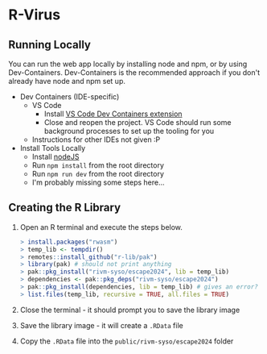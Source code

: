 # R-Virus

## Running Locally
You can run the web app locally by installing node and npm, or by using Dev-Containers. Dev-Containers is the recommended approach if you don't already have node and npm set up.

- Dev Containers (IDE-specific)
  - VS Code
    - Install [VS Code Dev Containers extension](https://marketplace.visualstudio.com/items?itemName=ms-vscode-remote.remote-containers)
    - Close and reopen the project. VS Code should run some background processes to set up the tooling for you
  - Instructions for other IDEs not given :P
- Install Tools Locally
  - Install [nodeJS](https://nodejs.org/)
  - Run `npm install` from the root directory
  - Run `npm run dev` from the root directory
  - I'm probably missing some steps here...

## Creating the R Library
1. Open an R terminal and execute the steps below.

    ```R
    > install.packages("rwasm")
    > temp_lib <- tempdir()
    > remotes::install_github("r-lib/pak")
    > library(pak) # should not print anything
    > pak::pkg_install("rivm-syso/escape2024", lib = temp_lib)
    > dependencies <- pak::pkg_deps("rivm-syso/escape2024")
    > pak::pkg_install(dependencies, lib = temp_lib) # gives an error?
    > list.files(temp_lib, recursive = TRUE, all.files = TRUE)
    ```

2. Close the terminal - it should prompt you to save the library image
3. Save the library image - it will create a `.RData` file
4. Copy the `.RData` file into the `public/rivm-syso/escape2024` folder